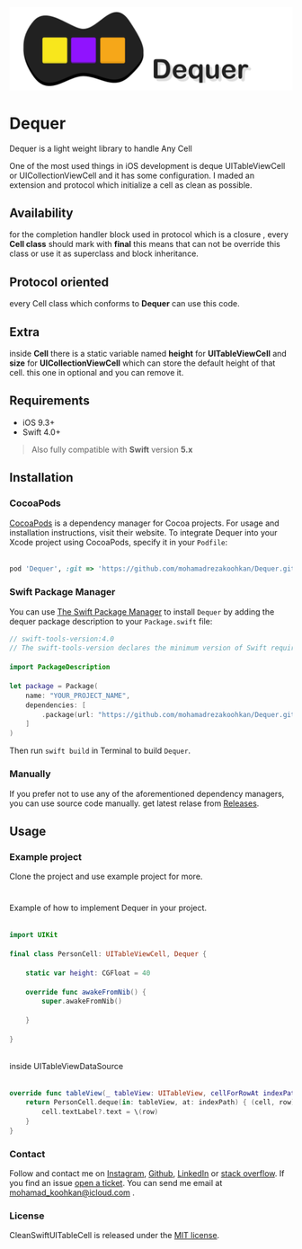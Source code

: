 
![Dequer is Light weight library to handle Any Cell](https://github.com/mohamadrezakoohkan/Dequer/blob/master/Dequer/Dequer.png)

# Dequer
Dequer is a light weight library to handle Any Cell

One of the most used things in iOS development is deque UITableViewCell or UICollectionViewCell and it has some configuration. I maded an extension and protocol which initialize a cell as clean as possible.  

## Availability
for the completion handler block  used in protocol which is a closure , every **Cell class** should mark with **final** this means that can not be override this class or use it as superclass and block inheritance.

## Protocol oriented
every Cell class which conforms to **Dequer** can use this code.


## Extra
inside **Cell** there is a static variable named **height**  for **UITableViewCell** and **size** for **UICollectionViewCell** which can store the default height of that cell. this one in optional and you can remove it.


## Requirements
- iOS 9.3+ 
- Swift 4.0+
>  Also fully compatible with **Swift** version **5.x**

## Installation

### CocoaPods

[CocoaPods](https://cocoapods.org) is a dependency manager for Cocoa projects. For usage and installation instructions, visit their website. To integrate Dequer into your Xcode project using CocoaPods, specify it in your `Podfile`:

```ruby

pod 'Dequer', :git => 'https://github.com/mohamadrezakoohkan/Dequer.git'
```

### Swift Package Manager

You can use [The Swift Package Manager](https://swift.org/package-manager) to install `Dequer` by adding the dequer package description to your `Package.swift` file:

```swift
// swift-tools-version:4.0
// The swift-tools-version declares the minimum version of Swift required to build this package.

import PackageDescription

let package = Package(
    name: "YOUR_PROJECT_NAME",
    dependencies: [
        .package(url: "https://github.com/mohamadrezakoohkan/Dequer.git", from: "1.0.0"),
    ]
)
```
Then run `swift build` in Terminal to build `Dequer`.

### Manually

If you prefer not to use any of the aforementioned dependency managers, you can use source code manually. get latest relase from [Releases](https://github.com/mohamadrezakoohkan/Dequer/releases).



## Usage

### Example project

Clone the project and use example project  for more.

#

Example of how to implement Dequer in your project.

```swift

import UIKit

final class PersonCell: UITableViewCell, Dequer {

    static var height: CGFloat = 40

    override func awakeFromNib() {
        super.awakeFromNib()

    }

}
    
```

inside UITableViewDataSource 

```swift

override func tableView(_ tableView: UITableView, cellForRowAt indexPath: IndexPath) -> UITableViewCell {
    return PersonCell.deque(in: tableView, at: indexPath) { (cell, row) in
        cell.textLabel?.text = \(row)
    }
}
```

### Contact

Follow and contact me on [Instagram](https://www.instagram.com/mohamadreza.codes/),  [Github](https://github.com/mohamadrezakoohkan), [LinkedIn](https://www.linkedin.com/in/mohammad-reza-koohkan-558306160/) or [stack overflow](https://stackoverflow.com/users/9706268/mohamad-reza-koohkan?tab=profile). If you find an issue [open a ticket](https://github.com/mohamadrezakoohkan/Dequerissues/new). You can send me email at mohamad_koohkan@icloud.com .

### License
CleanSwiftUITableCell is released under the [MIT license](https://github.com/mohamadrezakoohkan/Dequer/blob/master/LICENSE.md).
